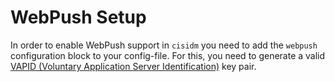 # WebPush  Setup

In order to enable WebPush support in `cisidm` you need to add the `webpush`
configuration block to your config-file. For this, you need to generate a valid
[VAPID (Voluntary Application Server
Identification)](https://datatracker.ietf.org/doc/html/draft-ietf-webpush-vapid-01)
key pair.

